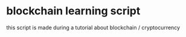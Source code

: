 # blockchain learning script

this script is made during a tutorial about blockchain / cryptocurrency
